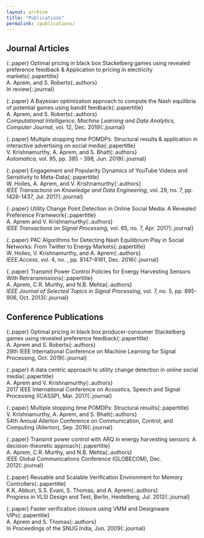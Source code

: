 ```yaml
---
layout: archive
title: "Publications"
permalink: /publications/
---
```

Journal Articles
---
{:.paper}
<span>Optimal pricing in black box Stackelberg games using revealed preference feedback & Application to pricing in electricity markets</span>{:.papertitle}  
<span>A. Aprem, and S. Roberts</span>{:.authors}  
<span>In review</span>{:.journal}  

{:.paper}
<span>A Bayesian optimization approach to compute the Nash equilibria of potential games using bandit feedback</span>{:.papertitle}  
<span>A. Aprem, and S. Roberts</span>{:.authors}  
<span>_Computational Intelligence, Machine Learning and Data Analytics, Computer Journal_, vol. 12, Dec. 2019</span>{:.journal}  


{:.paper}
<span>Multiple stopping time POMDPs: Structural results & application in interactive advertising on social media</span>{:.papertitle}  
<span>V. Krishnamurthy, A. Aprem, and S. Bhatt</span>{:.authors}  
<span>_Automatica_, vol. 95, pp. 385 - 398, Jun. 2018</span>{:.journal}  

{:.paper}
<span>Engagement and Popularity Dynamics of YouTube Videos and Sensitivity to Meta-Data</span>{:.papertitle}  
<span>W. Hoiles, A. Aprem, and V. Krishnamurthy</span>{:.authors}  
<span>_IEEE Transactions on Knowledge and Data Engineering_, vol. 29, no. 7, pp. 1426-1437, Jul. 2017</span>{:.journal}  

{:.paper}
<span>Utility Change Point Detection in Online Social Media: A Revealed Preference Framework</span>{:.papertitle}  
<span>A. Aprem and V. Krishnamurthy</span>{:.authors}  
<span>_IEEE Transactions on Signal Processing_, vol. 65, no. 7, Apr. 2017</span>{:.journal}  

{:.paper}
<span>PAC Algorithms for Detecting Nash Equilibrium Play in Social Networks: From Twitter to Energy Markets</span>{:.papertitle}  
<span>W. Hoiles, V. Krishnamurthy, and A. Aprem</span>{:.authors}  
<span>_IEEE Access_, vol. 4, no. , pp. 8147-8161, Dec. 2016</span>{:.journal}  

{:.paper}
<span>Transmit Power Control Policies for Energy Harvesting Sensors With Retransmissions</span>{:.papertitle}  
<span>A. Aprem, C.R. Murthy, and N.B. Mehta</span>{:.authors}  
<span>_IEEE Journal of Selected Topics in Signal Processing_, vol. 7, no. 5, pp. 895-906, Oct. 2013</span>{:.journal}  

Conference Publications
---
{:.paper}
<span>Optimal pricing in black box producer-consumer Stackelberg games using revealed preference feedback</span>{:.papertitle}  
<span>A. Aprem and S. Roberts</span>{:.authors}  
<span>29th IEEE International Conference on Machine Learning for Signal Processing, Oct. 2019</span>{:.journal}  


{:.paper}
<span>A data centric approach to utility change detection in online social media</span>{:.papertitle}  
<span>A. Aprem and V. Krishnamurthy</span>{:.authors}  
<span>2017 IEEE International Conference on Acoustics, Speech and Signal Processing (ICASSP), Mar. 2017</span>{:.journal}  

{:.paper}
<span>Multiple stopping time POMDPs: Structural results</span>{:.papertitle}  
<span>V. Krishnamurthy, A. Aprem, and S. Bhatt</span>{:.authors}  
<span>54th Annual Allerton Conference on Communication, Control, and Computing (Allerton), Sep. 2016</span>{:.journal}  

{:.paper}
<span>Transmit power control with ARQ in energy harvesting sensors: A decision-theoretic approach</span>{:.papertitle}  
<span>A. Aprem, C.R. Murthy, and N.B. Mehta</span>{:.authors}  
<span>IEEE Global Communications Conference (GLOBECOM), Dec. 2012</span>{:.journal}  

{:.paper}
<span>Reusable and Scalable Verification Environment for Memory Controllers</span>{:.papertitle}  
<span>K.K. Abburi, S.S. Evani, S. Thomas, and A. Aprem</span>{:.authors}  
<span>Progress in VLSI Design and Test, Berlin, Heidelberg, Jul. 2012</span>{:.journal}  

{:.paper}
<span>Faster verification closure using VMM and Designware VIPs</span>{:.papertitle}  
<span>A. Aprem and S. Thomas</span>{:.authors}  
<span>In Proceedings of the SNUG India, Jun. 2009</span>{:.journal}  
